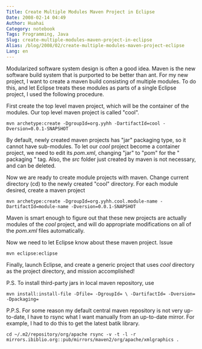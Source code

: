 ```yaml
---
Title: Create Multiple Modules Maven Project in Eclipse
Date: 2008-02-14 04:49
Author: Huahai
Category: notebook
Tags: Programming, Java
Slug: create-multiple-modules-maven-project-in-eclipse
Alias: /blog/2008/02/create-multiple-modules-maven-project-eclipse
Lang: en
---
```


Modularized software system design is often a good idea. Maven is the new software build system that is purported to be better than ant. For my new project, I want to create a maven build consisting of multiple modules. To do this, and let Eclipse treats these modules as parts of a single Eclipse project, I used the following procedure.

First create the top level maven project, which will be the container of the modules. Our top level maven project is called "cool".

`mvn archetype:create -DgroupId=org.yyhh -DartifactId=cool -Dversion=0.0.1-SNAPSHOT`

By default, newly created maven projects has "jar" packaging type, so it cannot have sub-modules. To let our *cool* project become a container project, we need to edit its *pom.xml*, changing "jar" to "pom" for the " packaging " tag. Also, the *src* folder just created by maven is not necessary, and can be deleted.

Now we are ready to create module projects with maven. Change current directory (cd) to the newly created "cool" directory. For each module desired, create a maven project

`mvn archetype:create -DgroupId=org.yyhh.cool.module-name -DartifactId=module-name -Dversion=0.0.1-SNAPSHOT`

Maven is smart enough to figure out that these new projects are actually modules of the *cool* project, and will do appropriate modifications on all of the *pom.xml* files automatically.

Now we need to let Eclipse know about these maven project. Issue

`mvn eclipse:eclipse`

Finally, launch Eclipse, and create a generic project that uses *cool* directory as the project directory, and mission accomplished!

P.S. To install third-party jars in local maven repository, use  

`mvn install:install-file -Dfile= -DgroupId= \ -DartifactId= -Dversion= -Dpackaging=`

P.P.S. For some reason my default central maven repository is not very up-to-date, I have to rsync what I want manually from an up-to-date mirror. For example, I had to do this to get the latest batik library.  

`cd ~/.m2/repository/org/apache rsync -v -t -l -r mirrors.ibiblio.org::pub/mirrors/maven2/org/apache/xmlgraphics .`

